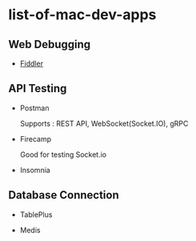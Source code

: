 # list-of-mac-dev-apps

## Web Debugging

* [Fiddler](https://www.telerik.com/fiddler)

## API Testing

* Postman

  Supports : REST API, WebSocket(Socket.IO), gRPC

* Firecamp

  Good for testing Socket.io

* Insomnia 

## Database Connection

* TablePlus 

* Medis
